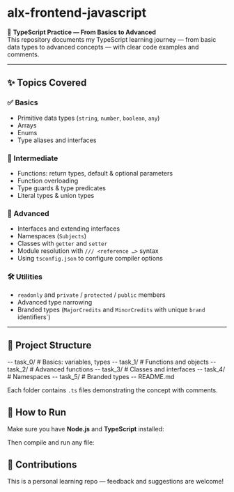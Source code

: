 # alx-frontend-javascript

📘 **TypeScript Practice — From Basics to Advanced**  
This repository documents my TypeScript learning journey — from basic data types to advanced concepts — with clear code examples and comments.

---

## ✨ Topics Covered

### ✅ Basics
- Primitive data types (`string`, `number`, `boolean`, `any`)
- Arrays
- Enums
- Type aliases and interfaces

### 🧩 Intermediate
- Functions: return types, default & optional parameters
- Function overloading
- Type guards & type predicates
- Literal types & union types

### 🚀 Advanced
- Interfaces and extending interfaces
- Namespaces (`Subjects`)
- Classes with `getter` and `setter`
- Module resolution with `/// <reference …>` syntax
- Using `tsconfig.json` to configure compiler options

### 🛠️ Utilities
- `readonly` and `private` / `protected` / `public` members
- Advanced type narrowing
- Branded types (`MajorCredits` and `MinorCredits` with unique `brand` identifiers`)

---

## 📂 Project Structure
-- task_0/      # Basics: variables, types
-- task_1/      # Functions and objects
-- task_2/      # Advanced functions
-- task_3/      # Classes and interfaces
-- task_4/      # Namespaces
-- task_5/      # Branded types
-- README.md

Each folder contains `.ts` files demonstrating the concept with comments.

## 🧪 How to Run
Make sure you have **Node.js** and **TypeScript** installed:

Then compile and run any file:

## 🤝 Contributions
This is a personal learning repo — feedback and suggestions are welcome!

